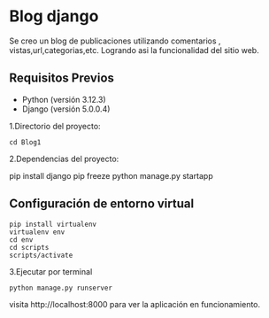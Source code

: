 # Blog django

Se creo un blog de publicaciones utilizando comentarios , vistas,url,categorias,etc.
Logrando asi la funcionalidad del sitio web.

## Requisitos Previos

- Python (versión 3.12.3)
- Django (versión 5.0.0.4)

1.Directorio del proyecto:

    
    cd Blog1
    

2.Dependencias del proyecto:

    
pip install django 
pip freeze
python manage.py startapp

    

## Configuración de entorno virtual

    pip install virtualenv
    virtualenv env 
    cd env
    cd scripts
    scripts/activate
    

3.Ejecutar por terminal

    
    python manage.py runserver
    

visita http://localhost:8000 para ver la aplicación en funcionamiento.

